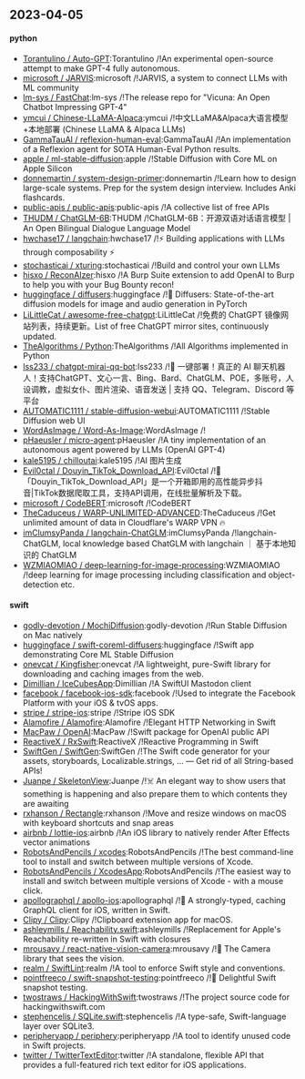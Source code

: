 ## 2023-04-05

#### python
* [Torantulino / Auto-GPT](https://github.com/Torantulino/Auto-GPT):Torantulino /!An experimental open-source attempt to make GPT-4 fully autonomous.
* [microsoft / JARVIS](https://github.com/microsoft/JARVIS):microsoft /!JARVIS, a system to connect LLMs with ML community
* [lm-sys / FastChat](https://github.com/lm-sys/FastChat):lm-sys /!The release repo for "Vicuna: An Open Chatbot Impressing GPT-4"
* [ymcui / Chinese-LLaMA-Alpaca](https://github.com/ymcui/Chinese-LLaMA-Alpaca):ymcui /!中文LLaMA&Alpaca大语言模型+本地部署 (Chinese LLaMA & Alpaca LLMs)
* [GammaTauAI / reflexion-human-eval](https://github.com/GammaTauAI/reflexion-human-eval):GammaTauAI /!An implementation of a Reflexion agent for SOTA Human-Eval Python results.
* [apple / ml-stable-diffusion](https://github.com/apple/ml-stable-diffusion):apple /!Stable Diffusion with Core ML on Apple Silicon
* [donnemartin / system-design-primer](https://github.com/donnemartin/system-design-primer):donnemartin /!Learn how to design large-scale systems. Prep for the system design interview. Includes Anki flashcards.
* [public-apis / public-apis](https://github.com/public-apis/public-apis):public-apis /!A collective list of free APIs
* [THUDM / ChatGLM-6B](https://github.com/THUDM/ChatGLM-6B):THUDM /!ChatGLM-6B：开源双语对话语言模型 | An Open Bilingual Dialogue Language Model
* [hwchase17 / langchain](https://github.com/hwchase17/langchain):hwchase17 /!⚡
Building applications with LLMs through composability
⚡
* [stochasticai / xturing](https://github.com/stochasticai/xturing):stochasticai /!Build and control your own LLMs
* [hisxo / ReconAIzer](https://github.com/hisxo/ReconAIzer):hisxo /!A Burp Suite extension to add OpenAI to Burp to help you with your Bug Bounty recon!
* [huggingface / diffusers](https://github.com/huggingface/diffusers):huggingface /!🤗
Diffusers: State-of-the-art diffusion models for image and audio generation in PyTorch
* [LiLittleCat / awesome-free-chatgpt](https://github.com/LiLittleCat/awesome-free-chatgpt):LiLittleCat /!免费的 ChatGPT 镜像网站列表，持续更新。List of free ChatGPT mirror sites, continuously updated.
* [TheAlgorithms / Python](https://github.com/TheAlgorithms/Python):TheAlgorithms /!All Algorithms implemented in Python
* [lss233 / chatgpt-mirai-qq-bot](https://github.com/lss233/chatgpt-mirai-qq-bot):lss233 /!🚀
一键部署！真正的 AI 聊天机器人！支持ChatGPT、文心一言、Bing、Bard、ChatGLM、POE，多账号，人设调教，虚拟女仆、图片渲染、语音发送 | 支持 QQ、Telegram、Discord 等平台
* [AUTOMATIC1111 / stable-diffusion-webui](https://github.com/AUTOMATIC1111/stable-diffusion-webui):AUTOMATIC1111 /!Stable Diffusion web UI
* [WordAsImage / Word-As-Image](https://github.com/WordAsImage/Word-As-Image):WordAsImage /!
* [pHaeusler / micro-agent](https://github.com/pHaeusler/micro-agent):pHaeusler /!A tiny implementation of an autonomous agent powered by LLMs (OpenAI GPT-4)
* [kale5195 / chilloutai](https://github.com/kale5195/chilloutai):kale5195 /!AI 图片生成
* [Evil0ctal / Douyin_TikTok_Download_API](https://github.com/Evil0ctal/Douyin_TikTok_Download_API):Evil0ctal /!🚀
「Douyin_TikTok_Download_API」是一个开箱即用的高性能异步抖音|TikTok数据爬取工具，支持API调用，在线批量解析及下载。
* [microsoft / CodeBERT](https://github.com/microsoft/CodeBERT):microsoft /!CodeBERT
* [TheCaduceus / WARP-UNLIMITED-ADVANCED](https://github.com/TheCaduceus/WARP-UNLIMITED-ADVANCED):TheCaduceus /!Get unlimited amount of data in Cloudflare's WARP VPN
🔥
* [imClumsyPanda / langchain-ChatGLM](https://github.com/imClumsyPanda/langchain-ChatGLM):imClumsyPanda /!langchain-ChatGLM, local knowledge based ChatGLM with langchain ｜ 基于本地知识的 ChatGLM
* [WZMIAOMIAO / deep-learning-for-image-processing](https://github.com/WZMIAOMIAO/deep-learning-for-image-processing):WZMIAOMIAO /!deep learning for image processing including classification and object-detection etc.

#### swift
* [godly-devotion / MochiDiffusion](https://github.com/godly-devotion/MochiDiffusion):godly-devotion /!Run Stable Diffusion on Mac natively
* [huggingface / swift-coreml-diffusers](https://github.com/huggingface/swift-coreml-diffusers):huggingface /!Swift app demonstrating Core ML Stable Diffusion
* [onevcat / Kingfisher](https://github.com/onevcat/Kingfisher):onevcat /!A lightweight, pure-Swift library for downloading and caching images from the web.
* [Dimillian / IceCubesApp](https://github.com/Dimillian/IceCubesApp):Dimillian /!A SwiftUI Mastodon client
* [facebook / facebook-ios-sdk](https://github.com/facebook/facebook-ios-sdk):facebook /!Used to integrate the Facebook Platform with your iOS & tvOS apps.
* [stripe / stripe-ios](https://github.com/stripe/stripe-ios):stripe /!Stripe iOS SDK
* [Alamofire / Alamofire](https://github.com/Alamofire/Alamofire):Alamofire /!Elegant HTTP Networking in Swift
* [MacPaw / OpenAI](https://github.com/MacPaw/OpenAI):MacPaw /!Swift package for OpenAI public API
* [ReactiveX / RxSwift](https://github.com/ReactiveX/RxSwift):ReactiveX /!Reactive Programming in Swift
* [SwiftGen / SwiftGen](https://github.com/SwiftGen/SwiftGen):SwiftGen /!The Swift code generator for your assets, storyboards, Localizable.strings, … — Get rid of all String-based APIs!
* [Juanpe / SkeletonView](https://github.com/Juanpe/SkeletonView):Juanpe /!☠️
An elegant way to show users that something is happening and also prepare them to which contents they are awaiting
* [rxhanson / Rectangle](https://github.com/rxhanson/Rectangle):rxhanson /!Move and resize windows on macOS with keyboard shortcuts and snap areas
* [airbnb / lottie-ios](https://github.com/airbnb/lottie-ios):airbnb /!An iOS library to natively render After Effects vector animations
* [RobotsAndPencils / xcodes](https://github.com/RobotsAndPencils/xcodes):RobotsAndPencils /!The best command-line tool to install and switch between multiple versions of Xcode.
* [RobotsAndPencils / XcodesApp](https://github.com/RobotsAndPencils/XcodesApp):RobotsAndPencils /!The easiest way to install and switch between multiple versions of Xcode - with a mouse click.
* [apollographql / apollo-ios](https://github.com/apollographql/apollo-ios):apollographql /!📱
A strongly-typed, caching GraphQL client for iOS, written in Swift.
* [Clipy / Clipy](https://github.com/Clipy/Clipy):Clipy /!Clipboard extension app for macOS.
* [ashleymills / Reachability.swift](https://github.com/ashleymills/Reachability.swift):ashleymills /!Replacement for Apple's Reachability re-written in Swift with closures
* [mrousavy / react-native-vision-camera](https://github.com/mrousavy/react-native-vision-camera):mrousavy /!📸
The Camera library that sees the vision.
* [realm / SwiftLint](https://github.com/realm/SwiftLint):realm /!A tool to enforce Swift style and conventions.
* [pointfreeco / swift-snapshot-testing](https://github.com/pointfreeco/swift-snapshot-testing):pointfreeco /!📸
Delightful Swift snapshot testing.
* [twostraws / HackingWithSwift](https://github.com/twostraws/HackingWithSwift):twostraws /!The project source code for hackingwithswift.com
* [stephencelis / SQLite.swift](https://github.com/stephencelis/SQLite.swift):stephencelis /!A type-safe, Swift-language layer over SQLite3.
* [peripheryapp / periphery](https://github.com/peripheryapp/periphery):peripheryapp /!A tool to identify unused code in Swift projects.
* [twitter / TwitterTextEditor](https://github.com/twitter/TwitterTextEditor):twitter /!A standalone, flexible API that provides a full-featured rich text editor for iOS applications.
